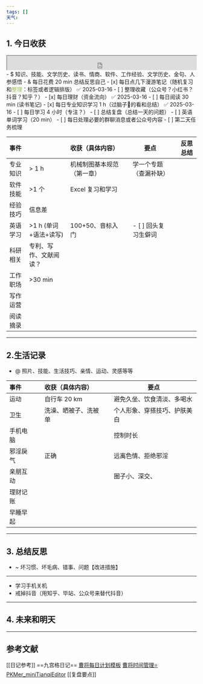 ```yaml
---
tags: []
天气:
---
```


## 1. 今日收获

<div style=" width: 100%;  height:40;overflow: hidden; "><iframe src="https://widget.pkmer.cn/free/miniTianqi?user=a2e5899e-975e-4457-afd4-ec3ff7dcbc90&select-theme=ta&theme=%E6%A0%B7%E5%BC%8F4&input-text=&theme-color=%2350F9FFFF&select-icon=durian" allow="fullscreen" style=" height: 100%; width: 100%;"></iframe></div>
- $ 知识、技能、文学历史、读书、情商、软件、工作经验、文学历史、金句、人参感悟
- & 每日花费 20 min 总结反思自己 
- [x] 每日点几下漫游笔记（随机复习和<font color="#9bbb59">整理</font>：标签或者逻辑排版） ✅ 2025-03-16
- [ ] 整理收藏（公众号？小红书？抖音？知乎？）
- [x] 每日理财（资金流向） ✅ 2025-03-16
- [ ] 每日阅读 30 min (读书笔记)
- [x] 每日专业知识学习 1 h（过脑子🧠的看和总结） ✅ 2025-03-16
- [ ] 每日学习 4 小时（专注？）
- [ ] 总结复盘（总结一天的问题）
- [ ] 英语单词学习（20 min）
- [ ] 每日处理必要的群聊消息或者公众号内容 
- [ ] 第二天任务梳理

| 事件   |                  | 收获（具体内容）      |     | 要点            |     | 反思总结 |
| :--- | ---------------- | :------------ | --- | ------------- | --- | ---- |
| 专业知识 | \> 1 h           | 机械制图基本规范（第一章） |     | 学一个专题（查漏补缺）   |     |      |
| 软件技能 | \>1 个            | Excel 复习和学习   |     |               |     |      |
| 经验技巧 | 信息差              |               |     |               |     |      |
| 英语学习 | \>1 h (单词+语法+读写) | 100+50、音标入门   |     | - [ ] 回头复习生僻词 |     |      |
| 科研相关 | 专利、写作、文献阅读？      |               |     |               |     |      |
| 工作职场 | \>30 min         |               |     |               |     |      |
| 写作运营 |                  |               |     |               |     |      |
| 阅读摘录 |                  |               |     |               |     |      |

---
## 2.生活记录
- @  照片、技能、生活技巧、亲情、运动、灵感等等

| 事件   |     | 收获（具体内容）   |     | 要点             |
| :--- | --- | :--------- | --- | -------------- |
| 运动   |     | 自行车 20 km  |     | 避免久坐、饮食清淡、多喝水  |
| 卫生   |     | 洗澡、晒被子、洗被单 |     | 个人形象、穿搭技巧、护肤美白 |
| 手机电脑 |     |            |     | 控制时长           |
| 邪淫戾气 |     | 正确         |     | 远离色情、拒绝邪淫      |
| 亲朋互动 |     |            |     | 圈子小、深交、        |
| 理财记账 |     |            |     |                |
| 早睡早起 |     |            |     |                |

---
## 3. 总结反思
- ~ 坏习惯、坏毛病、错事、问题【改进措施】
---
- 学习手机关机 
- 戒掉抖音（用知乎、毕站、公众号来替代抖音）



---
## 4. 未来和明天



---
## 参考文献

[[日记参考]] ==九宫格日记==
[曹将每日计划模板](https://mp.weixin.qq.com/s/8LYri0lvPV5Y8snHqvpJ5g)
[曹将时间管理⭐](https://mp.weixin.qq.com/s/Z8l7B5iOoCGtjP_KvMjMxA)
[PKMer_miniTianqiEditor](https://pkmer.cn/products/widget/miniTianqiEditor/)
[[复盘要点]]





